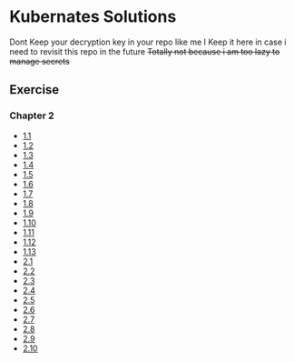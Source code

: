 # Kubernates Solutions
Dont Keep your decryption key in your repo like me
I Keep it here in case i need to revisit this repo in the future
~~Totally not because i am too lazy to manage secrets~~
## Exercise
### Chapter 2
- [1.1](https://github.com/skinatro/kmooc-fi/tree/1.1/log_output)
- [1.2](https://github.com/skinatro/kmooc-fi/tree/1.2/todo_app)
- [1.3](https://github.com/skinatro/kmooc-fi/tree/1.3/log_output)
- [1.4](https://github.com/skinatro/kmooc-fi/tree/1.4/todo_app)
- [1.5](https://github.com/skinatro/kmooc-fi/tree/1.5/todo_app)
- [1.6](https://github.com/skinatro/kmooc-fi/tree/1.6/todo_app)
- [1.7](https://github.com/skinatro/kmooc-fi/tree/1.7/log_output)
- [1.8](https://github.com/skinatro/kmooc-fi/tree/1.8/todo_app)
- [1.9](https://github.com/skinatro/kmooc-fi/tree/1.9/ping_pong_app)
- [1.10](https://github.com/skinatro/kmooc-fi/tree/1.10/log_output)
- [1.11](https://github.com/skinatro/kmooc-fi/tree/1.11/apps)
- [1.12](https://github.com/skinatro/kmooc-fi/tree/1.12/todo_app)
- [1.13](https://github.com/skinatro/kmooc-fi/tree/1.13/todo_app)
- [2.1](https://github.com/skinatro/kmooc-fi/tree/2.1/apps)
- [2.2](https://github.com/skinatro/kmooc-fi/tree/2.2/todo_app)
- [2.3](https://github.com/skinatro/kmooc-fi/tree/2.3/apps)
- [2.4](https://github.com/skinatro/kmooc-fi/tree/2.4/todo_app)
- [2.5](https://github.com/skinatro/kmooc-fi/tree/2.5/apps)
- [2.6](https://github.com/skinatro/kmooc-fi/tree/2.6/todo_app)
- [2.7](https://github.com/skinatro/kmooc-fi/tree/2.7/apps)
- [2.8](https://github.com/skinatro/kmooc-fi/tree/2.8/todo_app)
- [2.9](https://github.com/skinatro/kmooc-fi/tree/2.9/reminder)
- [2.10](https://github.com/skinatro/kmooc-fi/tree/2.10/todo_app)
